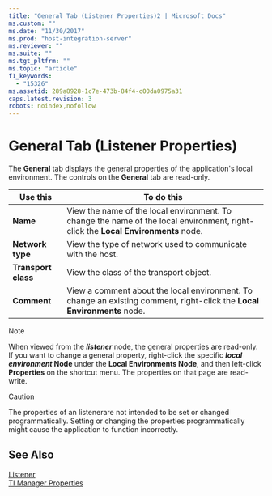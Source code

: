 ```yaml
---
title: "General Tab (Listener Properties)2 | Microsoft Docs"
ms.custom: ""
ms.date: "11/30/2017"
ms.prod: "host-integration-server"
ms.reviewer: ""
ms.suite: ""
ms.tgt_pltfrm: ""
ms.topic: "article"
f1_keywords: 
  - "15326"
ms.assetid: 289a8928-1c7e-473b-84f4-c00da0975a31
caps.latest.revision: 3
robots: noindex,nofollow
---
```

# General Tab (Listener Properties)
The **General** tab displays the general properties of the application's local environment. The controls on the **General** tab are read-only.  
  
|Use this|To do this|  
|--------------|----------------|  
|**Name**|View the name of the local environment. To change the name of the local environment, right-click the **Local Environments** node.|  
|**Network type**|View the type of network used to communicate with the host.|  
|**Transport class**|View the class of the transport object.|  
|**Comment**|View a comment about the local environment. To change an existing comment, right-click the **Local Environments** node.|  
  
> [!NOTE]
>  When viewed from the ***listener*** node, the general properties are read-only. If you want to change a general property, right-click the specific ***local environment* Node** under the **Local Environments Node**, and then left-click **Properties** on the shortcut menu. The properties on that page are read-write.  
  
> [!CAUTION]
>  The properties of an listenerare not intended to be set or changed programmatically. Setting or changing the properties programmatically might cause the application to function incorrectly.  
  
## See Also  
 [Listener](../core/listener2.md)   
 [TI Manager Properties](../core/ti-manager-properties2.md)